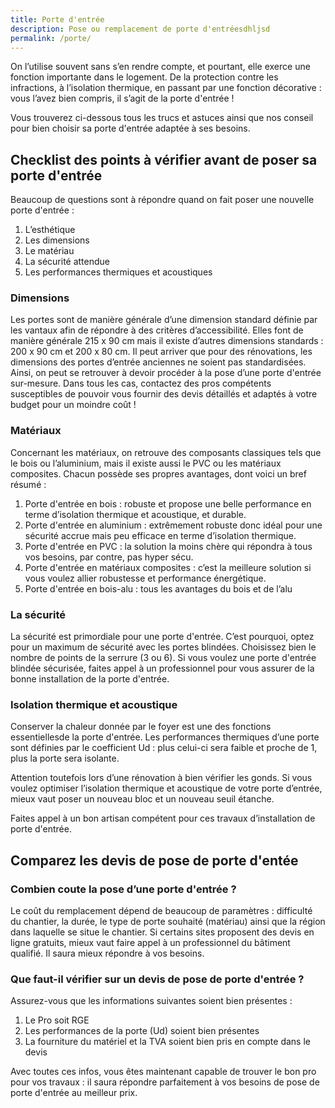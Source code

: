 ```yaml
---
title: Porte d'entrée
description: Pose ou remplacement de porte d'entréesdhljsd
permalink: /porte/
---
```


On l’utilise souvent sans s’en rendre compte, et pourtant, elle exerce une fonction importante dans le logement. De la protection contre les infractions, à l’isolation thermique, en passant par une fonction décorative : vous l’avez bien compris, il s’agit de la porte d'entrée !

Vous trouverez ci-dessous tous les trucs et astuces ainsi que nos conseil pour bien choisir sa porte d'entrée adaptée à ses besoins.

## Checklist des points à vérifier avant de poser sa porte d'entrée

Beaucoup de questions sont à répondre quand on fait poser une nouvelle porte d'entrée :
1. L’esthétique
2. Les dimensions
3. Le matériau
4. La sécurité attendue
5. Les performances thermiques et acoustiques

### Dimensions

Les portes sont de manière générale d’une dimension standard définie par les vantaux afin de répondre à des critères d’accessibilité. Elles font de manière générale 215 x 90 cm mais il existe d’autres dimensions standards :
200 x 90 cm et 200 x 80 cm. Il peut arriver que pour des rénovations, les dimensions des portes d’entrée anciennes ne soient pas standardisées.
Ainsi, on peut se retrouver à devoir procéder à la pose d’une porte d'entrée sur-mesure.
Dans tous les cas, contactez des pros compétents susceptibles de pouvoir vous fournir des devis détaillés et adaptés à votre budget pour un moindre coût !

### Matériaux

Concernant les matériaux, on retrouve des composants classiques tels que le bois ou l’aluminium, mais il existe aussi le PVC ou les matériaux composites.
Chacun possède ses propres avantages, dont voici un bref résumé :
1. Porte d'entrée en bois : robuste et propose une belle performance en terme d’isolation thermique et acoustique, et durable.
2. Porte d'entrée en aluminium : extrêmement robuste donc idéal pour une sécurité accrue mais peu efficace en terme d’isolation thermique.
3. Porte d'entrée en PVC : la solution la moins chère qui répondra à tous vos besoins, par contre, pas hyper sécu.
4. Porte d'entrée en matériaux composites : c’est la meilleure solution si vous voulez allier robustesse et performance énergétique.
5. Porte d'entrée en bois-alu : tous les avantages du bois et de l’alu

### La sécurité

La sécurité est primordiale pour une porte d'entrée. C’est pourquoi, optez pour un maximum de sécurité avec les portes blindées. Choisissez bien le nombre de points de la serrure (3 ou 6). Si vous voulez une porte d'entrée blindée sécurisée,
faites appel à un professionnel pour vous assurer de la bonne installation de la porte d'entrée.

### Isolation thermique et acoustique

Conserver la chaleur donnée par le foyer est une des fonctions essentiellesde la porte d'entrée. Les performances thermiques d’une porte sont définies par le coefficient Ud : plus celui-ci sera faible et proche de 1, plus la porte sera isolante.

Attention toutefois lors d’une rénovation à bien vérifier les gonds. Si vous voulez optimiser l’isolation thermique et acoustique de votre porte d’entrée, mieux vaut poser un nouveau bloc et un nouveau seuil étanche.

Faites appel à un bon artisan compétent pour ces travaux d’installation de porte d'entrée.

## Comparez les devis de pose de porte d'entée</h2>

### Combien coute la pose d’une porte d'entrée ?

Le coût du remplacement dépend de beaucoup de paramètres : difficulté du chantier, la durée, le type de porte souhaité (matériau) ainsi que la région dans laquelle se situe le chantier. Si certains sites proposent des devis en ligne gratuits, mieux vaut faire appel à un professionnel du bâtiment qualifié.
Il saura mieux répondre à vos besoins.

### Que faut-il vérifier sur un devis de pose de porte d'entrée ?</h3>

Assurez-vous que les informations suivantes soient bien présentes :
1. Le Pro soit RGE
2. Les performances de la porte (Ud) soient bien présentes
3. La fourniture du matériel et la TVA soient bien pris en compte dans le devis

Avec toutes ces infos, vous êtes maintenant capable de trouver le bon pro pour vos travaux : il saura répondre parfaitement à vos besoins de pose de porte d'entrée au meilleur prix.
	



